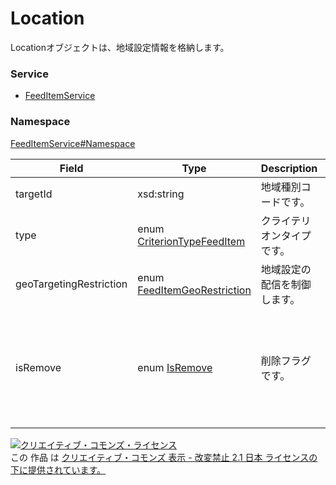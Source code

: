 

# Location

Locationオブジェクトは、地域設定情報を格納します。

### Service

+ [FeedItemService](../../services/FeedItemService.md)

### Namespace

[FeedItemService#Namespace](../../services/FeedItemService.md#namespace)

| Field | Type | Description | response | add | set | remove |
| ----- | ---- | ----------- | -------- | --------- | --------- | --------- |
| targetId | xsd:string | 地域種別コードです。 | yes | Requirement | Optional | Ignore | |
| type | enum [CriterionTypeFeedItem](./CriterionTypeFeedItem.md) | クライテリオンタイプです。 | yes | Optional<br/>※default：LOCATION | Optional | Ignore | |
| geoTargetingRestriction | enum [FeedItemGeoRestriction](./FeedItemGeoRestriction.md) | 地域設定の配信を制御します。 | yes | Optional<br/>※default：NONE | Optional | Ignore | |
| isRemove | enum [IsRemove](./IsRemove.md) | 削除フラグです。 | yes | Ignore | Optional<br/>※地域設定を解除する場合は、isRemoveにTRUEを指定します。<br/>解除後は、geoTargetingRestrictionにNONEが設定されます。 | Ignore | |

<a rel="license" href="http://creativecommons.org/licenses/by-nd/2.1/jp/"><img alt="クリエイティブ・コモンズ・ライセンス" style="border-width:0" src="https://i.creativecommons.org/l/by-nd/2.1/jp/88x31.png" /></a><br />この 作品 は <a rel="license" href="http://creativecommons.org/licenses/by-nd/2.1/jp/">クリエイティブ・コモンズ 表示 - 改変禁止 2.1 日本 ライセンスの下に提供されています。</a>
